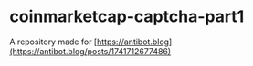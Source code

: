 # coinmarketcap-captcha-part1
A repository made for [https://antibot.blog](https://antibot.blog/posts/1741712677486)
